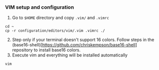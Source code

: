 ### VIM setup and configuration


1. Go to `$HOME` directory and copy `.vim/` and `.vimrc`
```
cd ~  
cp -r configuration/editors/vim/.vim .vimrc ./
```
2. Step only if your terminal doesn't support 16 colors. Follow steps in the (base16-shell)[https://github.com/chriskempson/base16-shell] repository to install base16 colors.
3. Execute vim and everything will be installed automatically
```
vim
```
